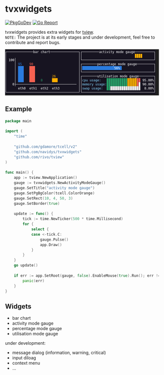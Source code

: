# tvxwidgets


[![PkgGoDev](https://pkg.go.dev/badge/github.com/navidys/tvxwidgets)](https://pkg.go.dev/github.com/navidys/tvxwidgets)
[![Go Report](https://img.shields.io/badge/go%20report-A%2B-brightgreen.svg)](https://goreportcard.com/report/github.com/navidys/tvxwidgets)

tvxwidgets provides extra widgets for [tview](https://github.com/rivo/tview).  
`NOTE:` The project is at its early stages and under development, feel free to contribute and report bugs.

![Screenshot](demo.gif)

## Example

```go
package main

import (
	"time"

	"github.com/gdamore/tcell/v2"
	"github.com/navidys/tvxwidgets"
	"github.com/rivo/tview"
)

func main() {
	app := tview.NewApplication()
	gauge := tvxwidgets.NewActivityModeGauge()
	gauge.SetTitle("activity mode gauge")
	gauge.SetPgBgColor(tcell.ColorOrange)
	gauge.SetRect(10, 4, 50, 3)
	gauge.SetBorder(true)

	update := func() {
		tick := time.NewTicker(500 * time.Millisecond)
		for {
			select {
			case <-tick.C:
				gauge.Pulse()
				app.Draw()
			}
		}
	}
	go update()

	if err := app.SetRoot(gauge, false).EnableMouse(true).Run(); err != nil {
		panic(err)
	}
}

```

## Widgets

* bar chart
* activity mode gauge
* percentage mode gauge
* utilisation mode gauge

under development:

* message dialog (information, warning, critical)
* input diloag
* context menu
* ...